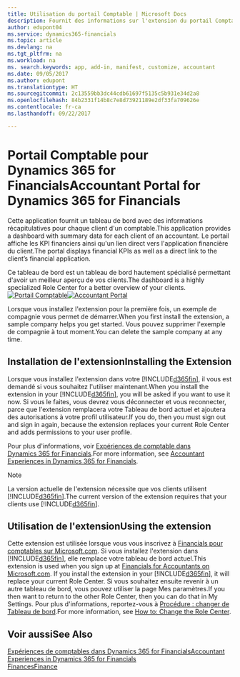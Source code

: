 ```yaml
---
title: Utilisation du portail Comptable | Microsoft Docs
description: Fournit des informations sur l'extension du portail Comptable.
author: edupont04
ms.service: dynamics365-financials
ms.topic: article
ms.devlang: na
ms.tgt_pltfrm: na
ms.workload: na
ms. search.keywords: app, add-in, manifest, customize, accountant
ms.date: 09/05/2017
ms.author: edupont
ms.translationtype: HT
ms.sourcegitcommit: 2c13559bb3dc44cdb61697f5135c5b931e34d2a8
ms.openlocfilehash: 84b2331f14b8c7e8d73921189e2df33fa709626e
ms.contentlocale: fr-ca
ms.lasthandoff: 09/22/2017

---
```

# <a name="accountant-portal-for-dynamics-365-for-financials"></a><span data-ttu-id="73aca-103">Portail Comptable pour Dynamics 365 for Financials</span><span class="sxs-lookup"><span data-stu-id="73aca-103">Accountant Portal for Dynamics 365 for Financials</span></span>
<span data-ttu-id="73aca-104">Cette application fournit un tableau de bord avec des informations récapitulatives pour chaque client d'un comptable.</span><span class="sxs-lookup"><span data-stu-id="73aca-104">This application provides a dashboard with summary data for each client of an accountant.</span></span> <span data-ttu-id="73aca-105">Le portail affiche les KPI financiers ainsi qu'un lien direct vers l'application financière du client.</span><span class="sxs-lookup"><span data-stu-id="73aca-105">The portal displays financial KPIs as well as a direct link to the client’s financial application.</span></span>  

<span data-ttu-id="73aca-106">Ce tableau de bord est un tableau de bord hautement spécialisé permettant d'avoir un meilleur aperçu de vos clients.</span><span class="sxs-lookup"><span data-stu-id="73aca-106">The dashboard is a highly specialized Role Center for a better overview of your clients.</span></span>  
<span data-ttu-id="73aca-107">[![Portail Comptable](./media/ui-extensions-accportal/accountant-portal.png)](https://go.microsoft.com/fwlink/?linkid=851257)</span><span class="sxs-lookup"><span data-stu-id="73aca-107">[![Accountant Portal](./media/ui-extensions-accportal/accountant-portal.png)](https://go.microsoft.com/fwlink/?linkid=851257)</span></span>

<span data-ttu-id="73aca-108">Lorsque vous installez l'extension pour la première fois, un exemple de compagnie vous permet de démarrer.</span><span class="sxs-lookup"><span data-stu-id="73aca-108">When you first install the extension, a sample company helps you get started.</span></span> <span data-ttu-id="73aca-109">Vous pouvez supprimer l'exemple de compagnie à tout moment.</span><span class="sxs-lookup"><span data-stu-id="73aca-109">You can delete the sample company at any time.</span></span>  

## <a name="installing-the-extension"></a><span data-ttu-id="73aca-110">Installation de l'extension</span><span class="sxs-lookup"><span data-stu-id="73aca-110">Installing the Extension</span></span>
<span data-ttu-id="73aca-111">Lorsque vous installez l'extension dans votre [!INCLUDE[d365fin](includes/d365fin_md.md)], il vous est demandé si vous souhaitez l'utiliser maintenant.</span><span class="sxs-lookup"><span data-stu-id="73aca-111">When you install the extension in your [!INCLUDE[d365fin](includes/d365fin_md.md)], you will be asked if you want to use it now.</span></span> <span data-ttu-id="73aca-112">Si vous le faites, vous devrez vous déconnecter et vous reconnecter, parce que l'extension remplacera votre Tableau de bord actuel et ajoutera des autorisations à votre profil utilisateur.</span><span class="sxs-lookup"><span data-stu-id="73aca-112">If you do, then you must sign out and sign in again, because the extension replaces your current Role Center and adds permissions to your user profile.</span></span>  

<span data-ttu-id="73aca-113">Pour plus d'informations, voir [Expériences de comptable dans Dynamics 365 for Financials](finance-accounting.md).</span><span class="sxs-lookup"><span data-stu-id="73aca-113">For more information, see [Accountant Experiences in Dynamics 365 for Financials](finance-accounting.md).</span></span>  

> [!NOTE]  
>  <span data-ttu-id="73aca-114">La version actuelle de l'extension nécessite que vos clients utilisent [!INCLUDE[d365fin](includes/d365fin_md.md)].</span><span class="sxs-lookup"><span data-stu-id="73aca-114">The current version of the extension requires that your clients use [!INCLUDE[d365fin](includes/d365fin_md.md)].</span></span>  

## <a name="using-the-extension"></a><span data-ttu-id="73aca-115">Utilisation de l'extension</span><span class="sxs-lookup"><span data-stu-id="73aca-115">Using the extension</span></span>
<span data-ttu-id="73aca-116">Cette extension est utilisée lorsque vous vous inscrivez à [Financials pour comptables sur Microsoft.com](https://www.microsoft.com/en-us/dynamics365/financial-insights-for-accountants). Si vous installez l'extension dans [!INCLUDE[d365fin](includes/d365fin_md.md)], elle remplace votre tableau de bord actuel.</span><span class="sxs-lookup"><span data-stu-id="73aca-116">This extension is used when you sign up at [Financials for Accountants on Microsoft.com](https://www.microsoft.com/en-us/dynamics365/financial-insights-for-accountants). If you install the extension in your [!INCLUDE[d365fin](includes/d365fin_md.md)], it will replace your current Role Center.</span></span> <span data-ttu-id="73aca-117">Si vous souhaitez ensuite revenir à un autre tableau de bord, vous pouvez utiliser la page Mes paramètres.</span><span class="sxs-lookup"><span data-stu-id="73aca-117">If you then want to return to the other Role Center, then you can do that in My Settings.</span></span> <span data-ttu-id="73aca-118">Pour plus d'informations, reportez-vous à [Procédure : changer de Tableau de bord](change-role.md).</span><span class="sxs-lookup"><span data-stu-id="73aca-118">For more information, see [How to: Change the Role Center](change-role.md).</span></span>  

## <a name="see-also"></a><span data-ttu-id="73aca-119">Voir aussi</span><span class="sxs-lookup"><span data-stu-id="73aca-119">See Also</span></span>
[<span data-ttu-id="73aca-120">Expériences de comptables dans Dynamics 365 for Financials</span><span class="sxs-lookup"><span data-stu-id="73aca-120">Accountant Experiences in Dynamics 365 for Financials</span></span>](finance-accounting.md)  
[<span data-ttu-id="73aca-121">Finances</span><span class="sxs-lookup"><span data-stu-id="73aca-121">Finance</span></span>](finance.md)  

